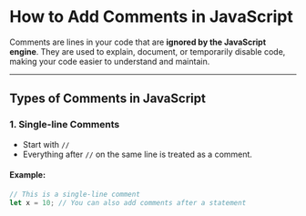 # How to Add Comments in JavaScript

Comments are lines in your code that are **ignored by the JavaScript engine**. They are used to explain, document, or temporarily disable code, making your code easier to understand and maintain.

---

## Types of Comments in JavaScript

### 1. Single-line Comments

- Start with `//`
- Everything after `//` on the same line is treated as a comment.

#### Example:

```javascript
// This is a single-line comment
let x = 10; // You can also add comments after a statement


